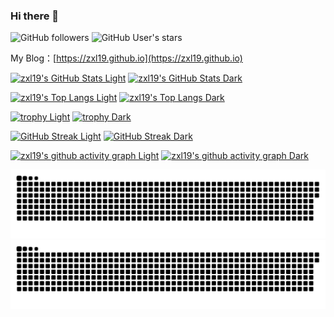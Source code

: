 ### Hi there 👋

![GitHub followers](https://img.shields.io/github/followers/zxl19?style=social) ![GitHub User's stars](https://img.shields.io/github/stars/zxl19?style=social)

My Blog：[https://zxl19.github.io](https://zxl19.github.io)

[![zxl19's GitHub Stats Light](https://github-readme-stats.vercel.app/api?username=zxl19&count_private=true&show_icons=true&theme=default)](https://github.com/anuraghazra/github-readme-stats#gh-light-mode-only)
[![zxl19's GitHub Stats Dark](https://github-readme-stats.vercel.app/api?username=zxl19&count_private=true&show_icons=true&theme=prussian)](https://github.com/anuraghazra/github-readme-stats#gh-dark-mode-only)

[![zxl19's Top Langs Light](https://github-readme-stats.vercel.app/api/top-langs/?username=zxl19&langs_count=6&layout=compact&theme=default)](https://github.com/anuraghazra/github-readme-stats#gh-light-mode-only)
[![zxl19's Top Langs Dark](https://github-readme-stats.vercel.app/api/top-langs/?username=zxl19&langs_count=6&layout=compact&theme=prussian)](https://github.com/anuraghazra/github-readme-stats#gh-dark-mode-only)

[![trophy Light](https://github-profile-trophy.vercel.app/?username=zxl19&column=4&theme=flat&margin-w=20&margin-h=20)](https://github.com/ryo-ma/github-profile-trophy#gh-light-mode-only)
[![trophy Dark](https://github-profile-trophy.vercel.app/?username=zxl19&column=4&theme=algolia&margin-w=20&margin-h=20)](https://github.com/ryo-ma/github-profile-trophy#gh-dark-mode-only)

[![GitHub Streak Light](https://github-readme-streak-stats.herokuapp.com?user=zxl19&theme=default)](https://git.io/streak-stats#gh-light-mode-only)
[![GitHub Streak Dark](https://github-readme-streak-stats.herokuapp.com?user=zxl19&theme=prussian)](https://git.io/streak-stats#gh-dark-mode-only)

[![zxl19's github activity graph Light](https://activity-graph.herokuapp.com/graph?username=zxl19&theme=github-light)](https://github.com/ashutosh00710/github-readme-activity-graph#gh-light-mode-only)
[![zxl19's github activity graph Dark](https://activity-graph.herokuapp.com/graph?username=zxl19&theme=react-dark)](https://github.com/ashutosh00710/github-readme-activity-graph#gh-dark-mode-only)

![GitHub Snake Light](https://raw.githubusercontent.com/zxl19/zxl19/output/github-contribution-grid-snake.svg#gh-light-mode-only)
![GitHub Snake Dark](https://raw.githubusercontent.com/zxl19/zxl19/output/github-contribution-grid-snake-dark.svg#gh-dark-mode-only)

<!--
**zxl19/zxl19** is a ✨ _special_ ✨ repository because its `README.md` (this file) appears on your GitHub profile.

Here are some ideas to get you started:

- 🔭 I’m currently working on ...
- 🌱 I’m currently learning ...
- 👯 I’m looking to collaborate on ...
- 🤔 I’m looking for help with ...
- 💬 Ask me about ...
- 📫 How to reach me: ...
- 😄 Pronouns: ...
- ⚡ Fun fact: ...
-->
